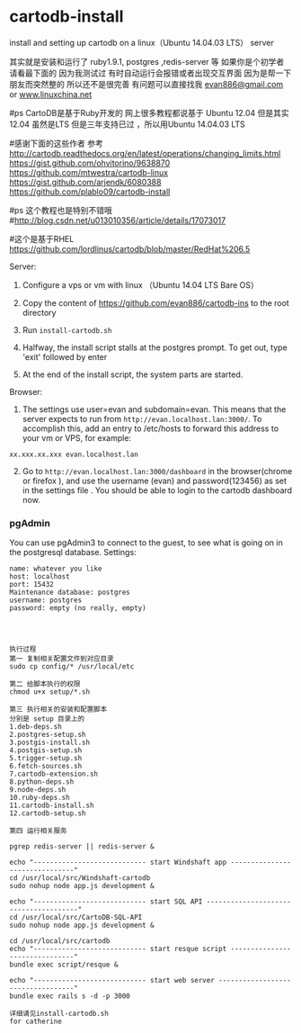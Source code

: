 # cartodb-install
install  and  setting up  cartodb on a linux（Ubuntu 14.04.03  LTS） server

其实就是安装和运行了 ruby1.9.1, postgres ,redis-server 等 
如果你是个初学者 请看最下面的 因为我测试过 有时自动运行会报错或者出现交互界面 因为是帮一下朋友而突然整的 所以还不是很完善 有问题可以直接找我 evan886@gmail.com or www.linuxchina.net


#ps CartoDB是基于Ruby开发的 网上很多教程都说基于 Ubuntu 12.04  但是其实12.04 虽然是LTS 但是三年支持已过 ，所以用Ubuntu 14.04.03  LTS

#感谢下面的这些作者
参考
http://cartodb.readthedocs.org/en/latest/operations/changing_limits.html
https://gist.github.com/ohvitorino/9638870
https://github.com/mtwestra/cartodb-linux
https://gist.github.com/arjendk/6080388
https://github.com/plablo09/cartodb-install

#ps 这个教程也是特别不错哦 
#http://blog.csdn.net/u013010356/article/details/17073017


#这个是基于RHEL
https://github.com/lordlinus/cartodb/blob/master/RedHat%206.5

Server:

1. Configure a vps or vm  with linux （Ubuntu 14.04  LTS Bare OS）

2. Copy the content of https://github.com/evan886/cartodb-ins to the root directory

3. Run `install-cartodb.sh`

4. Halfway, the install script stalls at the postgres prompt. To get out, type 'exit' followed by enter

5. At the end of the install script, the system parts are started.

Browser:

1. The settings use user=evan and subdomain=evan. This means that the server expects to run from `http://evan.localhost.lan:3000/`. To accomplish this, add an entry to /etc/hosts to forward this address to your vm or VPS, for example: 

`xx.xxx.xx.xxx evan.localhost.lan`

2. Go to `http://evan.localhost.lan:3000/dashboard` in the browser(chrome or firefox ), and use the username (evan) and password(123456) as set in the settings file . You should be able to login to the cartodb dashboard now.

### pgAdmin
You can use pgAdmin3 to connect to the guest, to see what is going on in the postgresql database. Settings:
```
name: whatever you like
host: localhost
port: 15432
Maintenance database: postgres
username: postgres
password: empty (no really, empty)




执行过程 
第一 复制相关配置文件到对应目录
sudo cp config/* /usr/local/etc

第二 给脚本执行的权限
chmod u+x setup/*.sh

第三 执行相关的安装和配置脚本 
分别是 setup 目录上的
1.deb-deps.sh
2.postgres-setup.sh 
3.postgis-install.sh
4.postgis-setup.sh
5.trigger-setup.sh
6.fetch-sources.sh
7.cartodb-extension.sh 
8.python-deps.sh 
9.node-deps.sh 
10.ruby-deps.sh 
11.cartodb-install.sh
12.cartodb-setup.sh

第四 运行相关服务 

pgrep redis-server || redis-server &

echo "---------------------------- start Windshaft app -------------------------------"
cd /usr/local/src/Windshaft-cartodb
sudo nohup node app.js development &

echo "---------------------------- start SQL API --------------------------------------"
cd /usr/local/src/CartoDB-SQL-API
sudo nohup node app.js development &

cd /usr/local/src/cartodb
echo "---------------------------- start resque script -------------------------------"
bundle exec script/resque &

echo "---------------------------- start web server ----------------------------------"
bundle exec rails s -d -p 3000

详细请见install-cartodb.sh
for catherine



